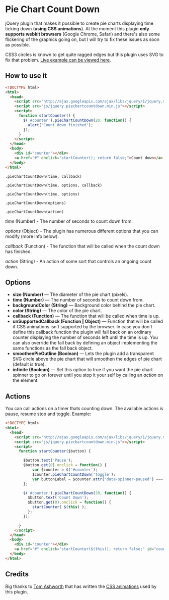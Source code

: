 # Pie Chart Count Down #

jQuery plugin that makes it possible to create pie charts displaying time ticking down (**using CSS animations**).
At the moment this plugin **only supports webkit browsers** (Google Chrome, Safari) and there's also some flickering
of the graphics going on, but I will try to fix these issues as soon as possible.

CSS3 circles is known to get quite ragged edges but this plugin uses SVG to fix that problem. [Live example can
be viewed here](http://victorjonsson.se/pie-chart-count-down).

## How to use it ##

```html
<!DOCTYPE html>
<html>
  <head>
    <script src="http://ajax.googleapis.com/ajax/libs/jquery/1/jquery.min.js"></script>
    <script src="js/jquery.piechartcountdown.min.js"></script>
    <script>
      function startCounter() {
        $('#counter').pieChartCountDown(20, function() {
          alert('Count down finished');
        });
      }
    </script>
  </head>
  <body>
    <div id="counter"></div>
    <a href="#" onclick="startCounter(); return false;">Count down</a>
  </body>
</html>
```

`.pieChartCountDown(time, callback)`

`.pieChartCountDown(time, options, callback)`

`.pieChartCountDown(time, options)`

`.pieChartCountDown(options)`

`.pieChartCountDown(action)`

*time* (Number) - The number of seconds to count down from.

*options* (Object) - The plugin has numerous different options that you can modify (more info below).

*callback* (Function) - The function that will be called when the count down has finished.

*action* (String) - An action of some sort that controls an ongoing count down.

## Options ##

* **size (Number)** — The diameter of the pie chart (pixels).
* **time (Number)** — The number of seconds to count down from.
* **backgroundColor (String)** — Background color behind the pie chart.
* **color (String)** — The color of the pie chart.
* **callback (Function)** — The function that will be called when time is up.
* **unSupportedCallback (Function | Object)** — Function that will be called if CSS animations isn't supported by the browser. In
case you don't define this callback function the plugin will fall back on an ordinary counter displaying
the number of seconds left until the time is up. You can also override the fall back by defining an object implementing the
same functions as the fall back object.
* **smoothenPieOutline (Boolean)** — Lets the plugin add a transparent SVG circle above the pie chart that 
will smoothen the edges of pie chart (default is true).
* **infinite (Boolean)** — Set this option to true if you want the pie chart spinner to go on forever until
you stop it your self by calling an *action* on the element.

## Actions ##

You can call actions on a timer thats counting down. The available actions is pause, resume
stop and toggle. Example:

```html
<!DOCTYPE html>
<html>
  <head>
    <script src="http://ajax.googleapis.com/ajax/libs/jquery/1/jquery.min.js"></script>
    <script src="js/jquery.piechartcountdown.min.js"></script>
    <script>
      function startCounter($button) {

        $button.text('Pause');
        $button.get(0).onclick = function() {
            var $counter = $('#counter');
            $counter.pieChartCountDown('toggle');
            var buttonLabel = $counter.attr('data-spinner-paused') === undefined ? 'Pause':'Resume';
        };

        $('#counter').pieChartCountDown(20, function() {
          $button.text('Count Down');
          $button.get(0).onclick = function() {
            startCounter( $(this) );
          };
        });

      }
    </script>
  </head>
  <body>
    <div id="counter"></div>
    <a href="#" onclick="startCounter($(this)); return false;" id="count-button">Count down</a>
  </body>
</html>
```

## Credits ##

Big thanks to [Tom Ashworth](https://github.com/phuu) that has written the [CSS animations](http://phuu.net/2012/05/01/html-css-only-spinner.html)
used by this plugin.